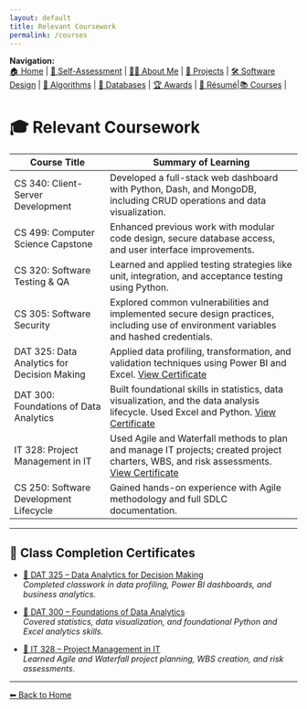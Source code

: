 ```yaml
---
layout: default
title: Relevant Coursework
permalink: /courses
---
```


**Navigation:**  
[🏠 Home](index.md) | [📝 Self-Assessment](self-assessment.md) | [🙋‍♀️ About Me](about.md) | [📂 Projects](projects.md) | [🛠️ Software Design](artifact-software.md) | [🧠 Algorithms](artifact-algorithms.md) | [💾 Databases](artifact-databases.md) |  [🏆 Awards](awards.md) | [📄 Résumé](resume.md)|[📚 Courses](courses.md) |

# 🎓 Relevant Coursework

| Course Title                                | Summary of Learning                                                                                     |
|--------------------------------------------|---------------------------------------------------------------------------------------------------------|
| CS 340: Client-Server Development           | Developed a full-stack web dashboard with Python, Dash, and MongoDB, including CRUD operations and data visualization. |
| CS 499: Computer Science Capstone           | Enhanced previous work with modular code design, secure database access, and user interface improvements. |
| CS 320: Software Testing & QA               | Learned and applied testing strategies like unit, integration, and acceptance testing using Python.     |
| CS 305: Software Security                   | Explored common vulnerabilities and implemented secure design practices, including use of environment variables and hashed credentials. |
| DAT 325: Data Analytics for Decision Making | Applied data profiling, transformation, and validation techniques using Power BI and Excel. [View Certificate](/assets/certificates/DAT325-certificate.pdf) |
| DAT 300: Foundations of Data Analytics      | Built foundational skills in statistics, data visualization, and the data analysis lifecycle. Used Excel and Python. [View Certificate](/assets/certificates/DAT300-certificate.pdf) |
| IT 328: Project Management in IT            | Used Agile and Waterfall methods to plan and manage IT projects; created project charters, WBS, and risk assessments. [View Certificate](/assets/certificates/IT328-certificate.pdf) |
| CS 250: Software Development Lifecycle      | Gained hands-on experience with Agile methodology and full SDLC documentation. |

---
## 📘 Class Completion Certificates

- [📄 DAT 325 – Data Analytics for Decision Making](/assets/DAT325certificate.pdf)  
  *Completed classwork in data profiling, Power BI dashboards, and business analytics.*

- [📄 DAT 300 – Foundations of Data Analytics](/assets/DAT300Certificate.pdf)  
  *Covered statistics, data visualization, and foundational Python and Excel analytics skills.*

- [📄 IT 328 – Project Management in IT](/assets/IT328certificate.pdf)  
  *Learned Agile and Waterfall project planning, WBS creation, and risk assessments.*
---

[⬅ Back to Home](index.md)
